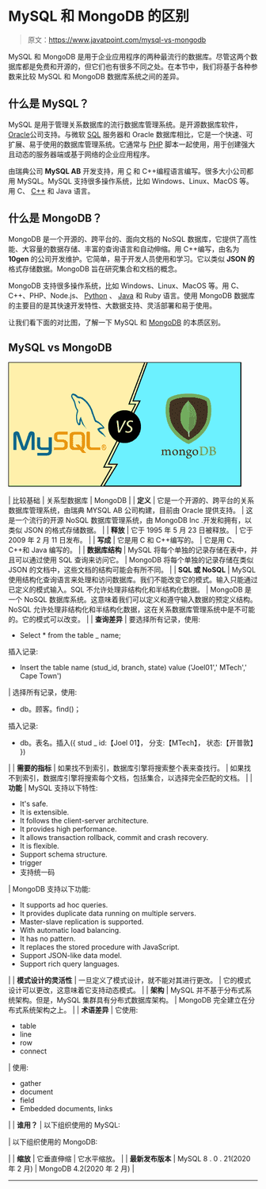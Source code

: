 # MySQL 和 MongoDB 的区别

> 原文：<https://www.javatpoint.com/mysql-vs-mongodb>

MySQL 和 MongoDB 是用于企业应用程序的两种最流行的数据库。尽管这两个数据库都是免费和开源的，但它们也有很多不同之处。在本节中，我们将基于各种参数来比较 MySQL 和 MongoDB 数据库系统之间的差异。

## 什么是 MySQL？

MySQL 是用于管理关系数据库的流行数据库管理系统。是开源数据库软件，[Oracle](https://www.javatpoint.com/what-is-oracle)公司支持。与微软 [SQL](https://www.javatpoint.com/sql-tutorial) 服务器和 Oracle 数据库相比，它是一个快速、可扩展、易于使用的数据库管理系统。它通常与 [PHP](https://www.javatpoint.com/php-tutorial) 脚本一起使用，用于创建强大且动态的服务器端或基于网络的企业应用程序。

由瑞典公司 **MySQL AB** 开发支持，用 [C](https://www.javatpoint.com/c-programming-language-tutorial) 和 C++编程语言编写。很多大小公司都用 MySQL。MySQL 支持很多操作系统，比如 Windows、Linux、MacOS 等。用 C、 [C++](https://www.javatpoint.com/cpp-tutorial) 和 Java 语言。

## 什么是 MongoDB？

MongoDB 是一个开源的、跨平台的、面向文档的 NoSQL 数据库，它提供了高性能、大容量的数据存储、丰富的查询语言和自动伸缩。用 C++编写，由名为 **10gen** 的公司开发维护。它简单，易于开发人员使用和学习。它以类似 **JSON 的**格式存储数据。MongoDB 旨在研究集合和文档的概念。

MongoDB 支持很多操作系统，比如 Windows、Linux、MacOS 等。用 C、C++、PHP、Node.js、 [Python](https://www.javatpoint.com/python-tutorial) 、 [Java](https://www.javatpoint.com/java-tutorial) 和 Ruby 语言。使用 MongoDB 数据库的主要目的是其快速开发特性、大数据支持、灵活部署和易于使用。

让我们看下面的对比图，了解一下 MySQL 和 [MongoDB](https://www.javatpoint.com/mongodb-tutorial) 的本质区别。

## MySQL vs MongoDB

![MySQL and MongoDB](img/7a682aab186d7685be0355face16b458.png)

| 比较基础 | 关系型数据库 | MongoDB |
| **定义** | 它是一个开源的、跨平台的关系数据库管理系统，由瑞典 MYSQL AB 公司构建，目前由 Oracle 提供支持。 | 这是一个流行的开源 NoSQL 数据库管理系统，由 MongoDB Inc .开发和拥有，以类似 JSON 的格式存储数据。 |
| **释放** | 它于 1995 年 5 月 23 日被释放。 | 它于 2009 年 2 月 11 日发布。 |
| **写成** | 它是用 C 和 C++编写的。 | 它是用 C、C++和 Java 编写的。 |
| **数据库结构** | MySQL 将每个单独的记录存储在表中，并且可以通过使用 SQL 查询来访问它。 | MongoDB 将每个单独的记录存储在类似 JSON 的文档中，这些文档的结构可能会有所不同。 |
| **SQL 或 NoSQL** | MySQL 使用结构化查询语言来处理和访问数据库。我们不能改变它的模式。输入只能通过已定义的模式输入。SQL 不允许处理非结构化和半结构化数据。 | MongoDB 是一个 NoSQL 数据库系统。这意味着我们可以定义和遵守输入数据的预定义结构。NoSQL 允许处理非结构化和半结构化数据，这在关系数据库管理系统中是不可能的。它的模式可以改变。 |
| **查询差异** | 要选择所有记录，使用:

*   Select * from the table _ name;

插入记录:

*   Insert the table name (stud_id, branch, state) value ('Joel01',' MTech',' Cape Town')

 | 选择所有记录，使用:

*   db。顾客。find()；

插入记录:

*   db。表名。插入({
    stud _ id:【Joel 01】，
    分支:【MTech】，
    状态:【开普敦】
    })

 |
| **需要的指标** | 如果找不到索引，数据库引擎将搜索整个表来查找行。 | 如果找不到索引，数据库引擎将搜索每个文档，包括集合，以选择完全匹配的文档。 |
| **功能** | MySQL 支持以下特性:

*   It's safe.
*   It is extensible.
*   It follows the client-server architecture.
*   It provides high performance.
*   It allows transaction rollback, commit and crash recovery.
*   It is flexible.
*   Support schema structure.
*   trigger
*   支持统一码

 | MongoDB 支持以下功能:

*   It supports ad hoc queries.
*   It provides duplicate data running on multiple servers.
*   Master-slave replication is supported.
*   With automatic load balancing.
*   It has no pattern.
*   It replaces the stored procedure with JavaScript.
*   Support JSON-like data model.
*   Support rich query languages.

 |
| **模式设计的灵活性** | 一旦定义了模式设计，就不能对其进行更改。 | 它的模式设计可以更改，这意味着它支持动态模式。 |
| **架构** | MySQL 并不基于分布式系统架构。但是，MySQL 集群具有分布式数据库架构。 | MongoDB 完全建立在分布式系统架构之上。 |
| **术语差异** | 它使用:

*   table
*   line
*   row
*   connect

 | 使用:

*   gather
*   document
*   field
*   Embedded documents, links

 |
| **谁用？** | 以下组织使用的 MySQL:

 | 以下组织使用的 MongoDB:

 |
| **缩放** | 它垂直伸缩 | 它水平缩放。 |
| **最新发布版本** | MySQL 8 . 0 . 21(2020 年 2 月) | MongoDB 4.2(2020 年 2 月) |

* * *